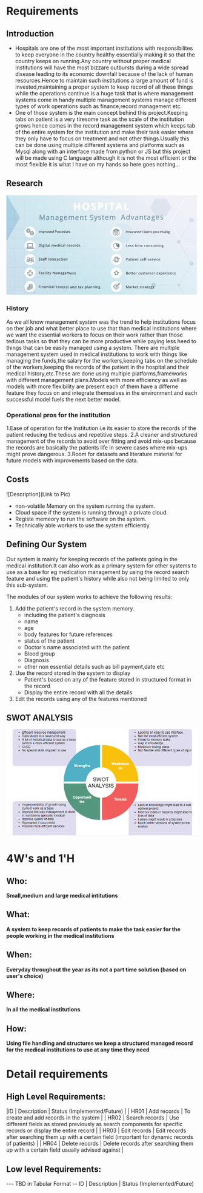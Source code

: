 # Requirements
## Introduction
* Hospitals are one of the most important institutions with responsibilites to keep everyone in the country healthy essentially making it so that the country keeps on running.Any country without proper medical institutions will have the most bizzare outbursts during a wide spread disease leading to its economic downfall because of the lack of human resources.Hence to maintain such institutions a large amount of fund is invested,maintaining a proper system to keep record of all these things while the operations continue is a huge task that is where management systems come in handy multiple management systems manage different types of work operations such as finance,record management etc.
* One of those system is the main concept behind this project.Keeping tabs on patient is a very tiresome task as the scale of the institution grows hence comes in the record management system which keeps tab of the entire system for the institution and make their task easier where they only have to focus on treatment and not other things.Usually this can be done using multiple different systems and platforms such as Mysql along with an interface made from python or JS but this project will be made using C language although it is not the most efficient or the most flexible it is what I have on my hands so here goes nothing...                                      


## Research
![Management_Services](https://github.com/256209/LNT_Mini_Project/blob/main/1_Requirements/Management.PNG)
### History
As we all know management system was the trend to help institutions focus on ther job and what better place to use that than medical institutions where we want the essential workers to focus on their work rather than those tedious tasks so that they can be more productive while paying less heed to things that can be easily managed using a system.
There are multiple management system used in medical institutions to work with things like managing the funds,the salary for the workers,keeping tabs on the schedule of the workers,keeping the records of the patient in the hospital and their medical history,etc.These are done using multiple platforms,frameworks with different management plans.Models with more efficiency as well as models with more flexibility are present each of them have a differne feature they focus on and integrate themselves in the environment and each successful model fuels the next better model.

### Operational pros for the institution

1.Ease of operation for the Institution i.e its easier to store the records of the patient reducing the tedious and repetitive steps.
2.A cleaner and structured management of the records to avoid over fitting and avoid mix-ups because the records are basically the patients life in severe cases where mix-ups might prove dangerous.
3.Room for datasets and literature material for future models with improvements based on the data.

## Costs
![Description](Link to Pic)
* non-volatile Memory on the system running the system. 
* Cloud space if the system is running through a private cloud.
* Registe memeory to run the software on the system.
* Technically able workers to use the system efficiently.
## Defining Our System

Our system is mainly for keeping records of the patients going in the medical institution.It can also work as a primary system for other systems to use as a base for eg medication management by using the record search feature and using the patient's history while also not being limited to only this sub-system.

The modules of our system works to achieve the following results:
1. Add the patient's record in the system memory.
    * including the patient's diagnosis
    * name
    * age
    * body features for future references
    * status of the patient
    * Doctor's name associated with the patient
    * Blood group
    * Diagnosis
    * other non essential details such as bill payment,date etc
2. Use the record stored in the system to display
    * Patient's based on any of the feature stored in structured format in the record
    * Display the entire record with all the details
3. Edit the records using any of the features mentioned


## SWOT ANALYSIS
![SWOT-ANALYSIS](https://github.com/256209/LNT_Mini_Project/blob/main/1_Requirements/swot.PNG)

# 4W&#39;s and 1&#39;H

## Who:

**Small,medium and large medical intitutions** 

## What:

**A system to keep records of patients to make the task easier for the people working in the medical institutions** 

## When:

**Everyday throughout the year as its not a part time solution (based on user's choice)**

## Where:

**In all the medical institutions**

## How:

**Using file handling and structures we keep a structured managed record for the medical institutions to use at any time they need**

# Detail requirements
## High Level Requirements:
 
 |ID | Description | Status (Implemented/Future) |
 | HR01 | Add records | To create and add records in the system |
 | HR02 | Search records | Use different fields as stored previously as search components for specific records or display the entire record |
 | HR03 | Edit records | Edit records after searching them up with a certain field (important for dynamic records of patients) |
 | HR04 | Delete records | Delete records after searching them up with a certain field usually advised against |

##  Low level Requirements:
--- TBD in Tabular Format 
-- ID | Description | Status (Implemented/Future)
